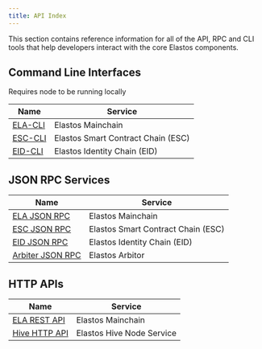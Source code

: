 ```yaml
---
title: API Index
---
```


This section contains reference information for all of the API, RPC and CLI tools that help developers interact with the core Elastos components.

## Command Line Interfaces

Requires node to be running locally

| Name                           | Service                            |
| ------------------------------ | ---------------------------------- |
| [ELA-CLI](/api/mainchain/cli)  | Elastos Mainchain                  |
| [ESC-CLI](/api/sidechains/cli) | Elastos Smart Contract Chain (ESC) |
| [EID-CLI](/api/mainchain/cli)  | Elastos Identity Chain (EID)       |

## JSON RPC Services

| Name                                   | Service                            |
| -------------------------------------- | ---------------------------------- |
| [ELA JSON RPC](/api/mainchain/rpc)     | Elastos Mainchain                  |
| [ESC JSON RPC](/api/sidechains/rpc)    | Elastos Smart Contract Chain (ESC) |
| [EID JSON RPC](/api/mainchain/rpc)     | Elastos Identity Chain (EID)       |
| [Arbiter JSON RPC](/api/mainchain/rpc) | Elastos Arbitor                    |

## HTTP APIs

| Name                                                                   | Service                   |
| ---------------------------------------------------------------------- | ------------------------- |
| [ELA REST API](/api/mainchain/rest)                                    | Elastos Mainchain         |
| [Hive HTTP API](https://apidocs.trinity-tech.io/hive-node-https-apis/) | Elastos Hive Node Service |
